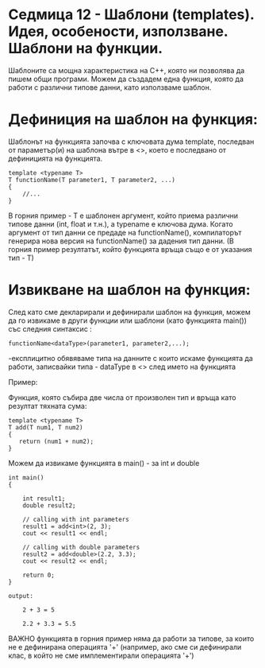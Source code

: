 # Седмица 12 - Шаблони (templates). Идея, особености, използване. Шаблони на функции.

Шаблоните са мощнa характеристикa на C++, която ни позволява да пишем общи програми.
Можем да създадем една функция, която да работи с различни типове данни, като използваме шаблон.


Дефиниция на шаблон на функция:
=

Шаблонът на функцията започва с ключовата дума template, последван от параметър(и) на шаблона вътре в <>,
 което е последвано от дефиницията на функцията.
```
template <typename T>
T functionName(T parameter1, T parameter2, ...) 
{
    //...
}
```

В горния пример -  T е шаблонен аргумент, който приема различни типове данни (int, float и т.н.), а typename е ключова дума.
Когато аргумент от тип данни се предаде на functionName(), компилаторът генерира нова версия на functionName() за дадения тип данни.
(В горния пример резултатът,  който функцията връща също е от указания тип - Т)

Извикване на шаблон на функция:
=
След като сме декларирали и дефинирали шаблон на функция,
можем да го извикаме в други функции или шаблони (като функцията main()) със следния синтаксис : 
```
functionName<dataType>(parameter1, parameter2,...);
```
-експлицитно обявяваме типа на данните с които искаме функцията да работи, записвайки типа - dataType в <> след името на функцията

Пример:

Функция, която събира две числа от произволен тип и връща като резултат тяхната сума:
```
template <typename T>
T add(T num1, T num2) 
{
   return (num1 + num2);
}
```
Можем да извикаме функцията в main() - за int и double
```
int main() 
{

    int result1;
    double result2;

    // calling with int parameters
    result1 = add<int>(2, 3);
    cout << result1 << endl;

    // calling with double parameters
    result2 = add<double>(2.2, 3.3);
    cout << result2 << endl;

    return 0;
}   
```
```
output:

    2 + 3 = 5

    2.2 + 3.3 = 5.5
```

ВАЖНО функцията в горния пример няма да работи за типове, за които не е дефинирана операцията '+' (например, ако сме си дефинирали клас, в който не сме  имплементирали операцията '+') 
